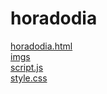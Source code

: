 # horadodia 
<a href='https://gabrielryanft.github.io/learning/cursoemvideo/javascript/exercicios-cursoemvideo/horadodia/horadodia.html' target='_blank' rel='next'>horadodia.html</a><br/>
<a href='https://gabrielryanft.github.io/learning/cursoemvideo/javascript/exercicios-cursoemvideo/horadodia/imgs/' target='_blank' rel='next'>imgs</a><br/>
<a href='https://gabrielryanft.github.io/learning/cursoemvideo/javascript/exercicios-cursoemvideo/horadodia/script.js' target='_blank' rel='next'>script.js</a><br/>
<a href='https://gabrielryanft.github.io/learning/cursoemvideo/javascript/exercicios-cursoemvideo/horadodia/style.css' target='_blank' rel='next'>style.css</a><br/>
